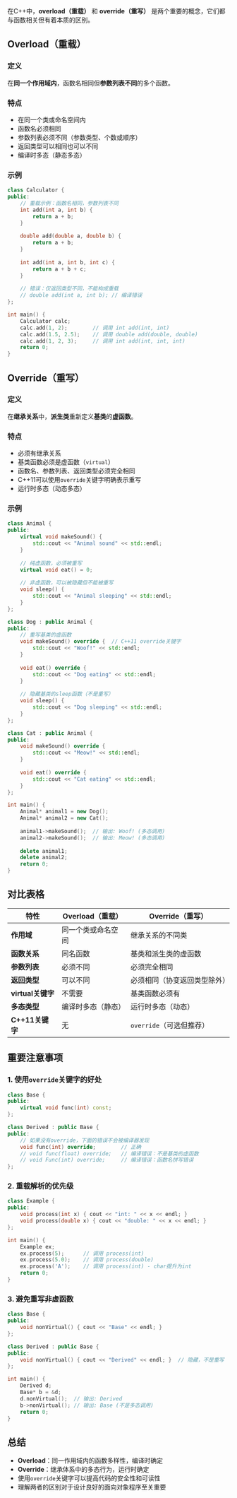 在C++中，**overload（重载）** 和 **override（重写）** 是两个重要的概念，它们都与函数相关但有着本质的区别。

## Overload（重载）

### 定义
在**同一个作用域内**，函数名相同但**参数列表不同**的多个函数。

### 特点
- 在同一个类或命名空间内
- 函数名必须相同
- 参数列表必须不同（参数类型、个数或顺序）
- 返回类型可以相同也可以不同
- 编译时多态（静态多态）

### 示例
```cpp
class Calculator {
public:
    // 重载示例：函数名相同，参数列表不同
    int add(int a, int b) {
        return a + b;
    }
    
    double add(double a, double b) {
        return a + b;
    }
    
    int add(int a, int b, int c) {
        return a + b + c;
    }
    
    // 错误：仅返回类型不同，不能构成重载
    // double add(int a, int b); // 编译错误
};

int main() {
    Calculator calc;
    calc.add(1, 2);        // 调用 int add(int, int)
    calc.add(1.5, 2.5);    // 调用 double add(double, double)
    calc.add(1, 2, 3);     // 调用 int add(int, int, int)
    return 0;
}
```

## Override（重写）

### 定义
在**继承关系**中，**派生类**重新定义**基类**的**虚函数**。

### 特点
- 必须有继承关系
- 基类函数必须是虚函数（`virtual`）
- 函数名、参数列表、返回类型必须完全相同
- C++11可以使用`override`关键字明确表示重写
- 运行时多态（动态多态）

### 示例
```cpp
class Animal {
public:
    virtual void makeSound() {
        std::cout << "Animal sound" << std::endl;
    }
    
    // 纯虚函数，必须被重写
    virtual void eat() = 0;
    
    // 非虚函数，可以被隐藏但不能被重写
    void sleep() {
        std::cout << "Animal sleeping" << std::endl;
    }
};

class Dog : public Animal {
public:
    // 重写基类的虚函数
    void makeSound() override {  // C++11 override关键字
        std::cout << "Woof!" << std::endl;
    }
    
    void eat() override {
        std::cout << "Dog eating" << std::endl;
    }
    
    // 隐藏基类的sleep函数（不是重写）
    void sleep() {
        std::cout << "Dog sleeping" << std::endl;
    }
};

class Cat : public Animal {
public:
    void makeSound() override {
        std::cout << "Meow!" << std::endl;
    }
    
    void eat() override {
        std::cout << "Cat eating" << std::endl;
    }
};

int main() {
    Animal* animal1 = new Dog();
    Animal* animal2 = new Cat();
    
    animal1->makeSound();  // 输出: Woof! (多态调用)
    animal2->makeSound();  // 输出: Meow! (多态调用)
    
    delete animal1;
    delete animal2;
    return 0;
}
```

## 对比表格

| 特性 | Overload（重载） | Override（重写） |
|------|------------------|------------------|
| **作用域** | 同一个类或命名空间 | 继承关系的不同类 |
| **函数关系** | 同名函数 | 基类和派生类的虚函数 |
| **参数列表** | 必须不同 | 必须完全相同 |
| **返回类型** | 可以不同 | 必须相同（协变返回类型除外） |
| **virtual关键字** | 不需要 | 基类函数必须有 |
| **多态类型** | 编译时多态（静态） | 运行时多态（动态） |
| **C++11关键字** | 无 | `override`（可选但推荐） |

## 重要注意事项

### 1. 使用`override`关键字的好处
```cpp
class Base {
public:
    virtual void func(int) const;
};

class Derived : public Base {
public:
    // 如果没有override，下面的错误不会被编译器发现
    void func(int) override;        // 正确
    // void func(float) override;   // 编译错误：不是基类的虚函数
    // void Func(int) override;     // 编译错误：函数名拼写错误
};
```

### 2. 重载解析的优先级
```cpp
class Example {
public:
    void process(int x) { cout << "int: " << x << endl; }
    void process(double x) { cout << "double: " << x << endl; }
};

int main() {
    Example ex;
    ex.process(5);      // 调用 process(int)
    ex.process(5.0);    // 调用 process(double)
    ex.process('A');    // 调用 process(int) - char提升为int
    return 0;
}
```

### 3. 避免重写非虚函数
```cpp
class Base {
public:
    void nonVirtual() { cout << "Base" << endl; }
};

class Derived : public Base {
public:
    void nonVirtual() { cout << "Derived" << endl; }  // 隐藏，不是重写
};

int main() {
    Derived d;
    Base* b = &d;
    d.nonVirtual();  // 输出: Derived
    b->nonVirtual(); // 输出: Base (不是多态调用)
    return 0;
}
```

## 总结

- **Overload**：同一作用域内的函数多样性，编译时确定
- **Override**：继承体系中的多态行为，运行时确定
- 使用`override`关键字可以提高代码的安全性和可读性
- 理解两者的区别对于设计良好的面向对象程序至关重要
